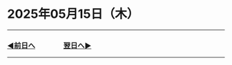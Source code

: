 # 2025年05月15日（木）

---

### [◀️前日へ](https://github.com/yuasys/chatty-journal/blob/main/2025/05/2025-05-14.md)&emsp;&emsp;&emsp;&emsp;[翌日へ▶️](https://github.com/yuasys/chatty-journal/blob/main/2025/05/2025-05-16.md)

---
